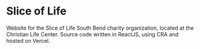 # Slice of Life 

Website for the Slice of Life South Bend charity organization, located at the Christian Life Center. 
Source code written in ReactJS, using CRA and hosted on Vercel.
